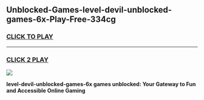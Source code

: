 
## Unblocked-Games-level-devil-unblocked-games-6x-Play-Free-334cg
<h3>
<a href="https://premium76.site?title=level-devil-unblocked-games-6x&ref=23A">CLICK TO PLAY</a></h3>
<hr>

<h3>
<a href="https://premium76.site?title=level-devil-unblocked-games-6x&ref=23A">CLICK 2 PLAY</a>
  
</h3>

<a href="https://premium76.site?title=level-devil-unblocked-games-6x&ref=23A"><img src="https://clearcache.store/games.png"></a>


**level-devil-unblocked-games-6x games unblocked: Your Gateway to Fun and Accessible Online Gaming**

